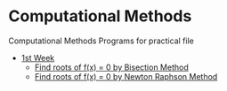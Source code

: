 # Computational Methods

Computational Methods Programs for practical file

- [1st Week](./1st%20Week/)
  - [Find roots of f(x) = 0 by Bisection Method](./1st%20Week/bisectionMethod.cpp)
  - [Find roots of f(x) = 0 by Newton Raphson Method](./1st%20Week/newtonRaphsonMethod.cpp)
